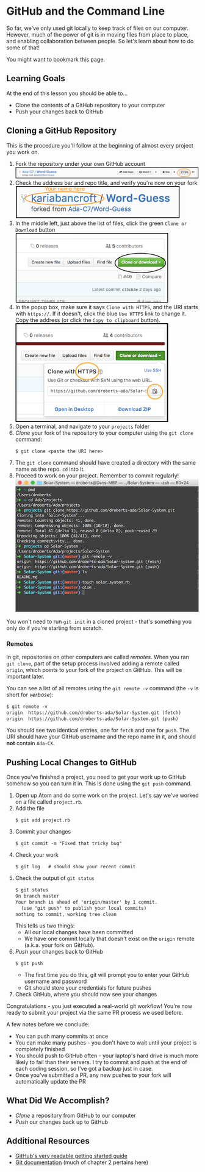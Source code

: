 # GitHub and the Command Line

So far, we've only used git locally to keep track of files on our computer. However, much of the power of git is in moving files from place to place, and enabling collaboration between people. So let's learn about how to do some of that!

You might want to bookmark this page.

## Learning Goals

At the end of this lesson you should be able to...

* Clone the contents of a GitHub repository to your computer
* Push your changes back to GitHub

## Cloning a GitHub Repository

This is the procedure you'll follow at the beginning of almost every project you work on.

1. Fork the repository under your own GitHub account
  ![Git Fork Step](./images/git-fork-step.png)
1. Check the address bar and repo title, and verify you're now on your fork
  ![Your Fork](./images/your-fork.png)
1. In the middle left, just above the list of files, click the green `Clone or Download` button
  ![Clone or Download](./images/git-clone-button.png)
1. In the popup box, make sure it says `Clone with HTTPS`, and the URI starts with `https://`. If it doesn't, click the blue `Use HTTPS` link to change it. Copy the address (or click the `Copy to clipboard` button).
  ![Copy the URI](./images/git-copy-uri.png)
1. Open a terminal, and navigate to your `projects` folder
1. _Clone_ your fork of the repository to your computer using the `git clone` command:
    ```
    $ git clone <paste the URI here>
    ```
1. The `git clone` command should have created a directory with the same name as the repo. `cd` into it.
1. Proceed to work on your project. Remember to commit regularly!
  ![Clone Workflow](./images/git-clone-workflow.png)

You won't need to run `git init` in a cloned project - that's something you only do if you're starting from scratch.

### Remotes

In git, repositories on other computers are called _remotes_. When you ran `git clone`, part of the setup process involved adding a remote called `origin`, which points to your fork of the project on GitHub. This will be important later.

You can see a list of all remotes using the `git remote -v` command (the `-v` is short for _verbose_):

```
$ git remote -v
origin	https://github.com/droberts-ada/Solar-System.git (fetch)
origin	https://github.com/droberts-ada/Solar-System.git (push)
```

You should see two identical entries, one for `fetch` and one for `push`. The URI should have your GitHub username and the repo name in it, and should **not** contain `Ada-CX`.

## Pushing Local Changes to GitHub

Once you've finished a project, you need to get your work up to GitHub somehow so you can turn it in. This is done using the `git push` command.

1. Open up Atom and do some work on the project. Let's say we've worked on a file called `project.rb`.
1. Add the file
    ```
    $ git add project.rb
    ```
1. Commit your changes
    ```
    $ git commit -m "Fixed that tricky bug"
    ```
1. Check your work
    ```
    $ git log   # should show your recent commit
    ```
1. Check the output of `git status`
    ```
    $ git status
    On branch master
    Your branch is ahead of 'origin/master' by 1 commit.
      (use "git push" to publish your local commits)
    nothing to commit, working tree clean
    ```
    This tells us two things:
    * All our local changes have been committed
    * We have one commit locally that doesn't exist on the `origin` remote (a.k.a. your fork on GitHub).
1. _Push_ your changes back to GitHub
    ```
    $ git push
    ```
    * The first time you do this, git will prompt you to enter your GitHub username and password
    * Git should store your credentials for future pushes
1. Check GitHub, where you should now see your changes

Congratulations - you just executed a real-world git workflow! You're now ready to submit your project via the same PR process we used before.

A few notes before we conclude:

* You can push many commits at once
* You can make many pushes - you don't have to wait until your project is completely finished
* You should push to GitHub often - your laptop's hard drive is much more likely to fail than their servers. I try to commit and push at the end of each coding session, so I've got a backup just in case.
* Once you've submitted a PR, any new pushes to your fork will automatically update the PR

## What Did We Accomplish?

* _Clone_ a repository from GitHub to our computer
* _Push_ our changes back up to GitHub

## Additional Resources

* [GitHub's very readable getting started guide](https://help.github.com/)
* [Git documentation](https://git-scm.com/book/en/v2/Git-Basics-Getting-a-Git-Repository) (much of chapter 2 pertains here)
